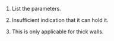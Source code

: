 
1. List the parameters.

2. Insufficient indication that it can hold it.

3. This is only applicable for thick walls.
